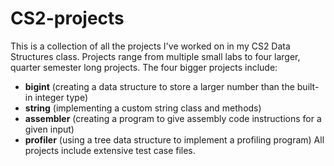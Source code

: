 # CS2-projects
This is a collection of all the projects I've worked on in my CS2 Data Structures class. 
Projects range from multiple small labs to four larger, quarter semester long projects.
The four bigger projects include: 
* **bigint** (creating a data structure to store a larger number than the built-in integer type)
* **string** (implementing a custom string class and methods)
* **assembler** (creating a program to give assembly code instructions for a given input)
* **profiler** (using a tree data structure to implement a profiling program)
All projects include extensive test case files.
    
  

